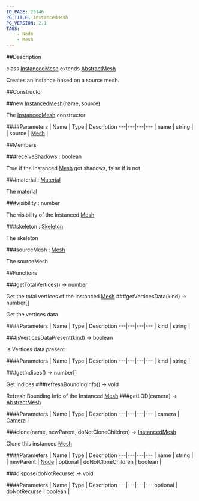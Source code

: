 ```yaml
---
ID_PAGE: 25146
PG_TITLE: InstancedMesh
PG_VERSION: 2.1
TAGS:
    - Node
    - Mesh
---
```

##Description

class [InstancedMesh](/classes/2.2-alpha/InstancedMesh) extends [AbstractMesh](/classes/2.2-alpha/AbstractMesh)

Creates an instance based on a source mesh.

##Constructor

##new [InstancedMesh](/classes/2.2-alpha/InstancedMesh)(name, source)

The [InstancedMesh](/classes/2.2-alpha/InstancedMesh) constructor

####Parameters
 | Name | Type | Description
---|---|---|---
 | name | string | 
 | source | [Mesh](/classes/2.2-alpha/Mesh) | 

##Members

###receiveShadows : boolean

True if the Instanced [Mesh](/classes/2.2-alpha/Mesh) got shadows, false if is not

###material : [Material](/classes/2.2-alpha/Material)

The material

###visibility : number

The visibility of the Instanced [Mesh](/classes/2.2-alpha/Mesh)

###skeleton : [Skeleton](/classes/2.2-alpha/Skeleton)

The skeleton

###sourceMesh : [Mesh](/classes/2.2-alpha/Mesh)

The sourceMesh

##Functions

###getTotalVertices() &rarr; number

Get the total vertices of the Instanced [Mesh](/classes/2.2-alpha/Mesh)
###getVerticesData(kind) &rarr; number[]

Get the vertices data

####Parameters
 | Name | Type | Description
---|---|---|---
 | kind | string | 

###isVerticesDataPresent(kind) &rarr; boolean

Is Vertices data present

####Parameters
 | Name | Type | Description
---|---|---|---
 | kind | string | 

###getIndices() &rarr; number[]

Get Indices
###refreshBoundingInfo() &rarr; void

Refresh Bounding Info of the Instanced [Mesh](/classes/2.2-alpha/Mesh)
###getLOD(camera) &rarr; [AbstractMesh](/classes/2.2-alpha/AbstractMesh)



####Parameters
 | Name | Type | Description
---|---|---|---
 | camera | [Camera](/classes/2.2-alpha/Camera) | 

###clone(name, newParent, doNotCloneChildren) &rarr; [InstancedMesh](/classes/2.2-alpha/InstancedMesh)

Clone this instanced [Mesh](/classes/2.2-alpha/Mesh)

####Parameters
 | Name | Type | Description
---|---|---|---
 | name | string | 
 | newParent | [Node](/classes/2.2-alpha/Node) | 
optional | doNotCloneChildren | boolean | 

###dispose(doNotRecurse) &rarr; void



####Parameters
 | Name | Type | Description
---|---|---|---
optional | doNotRecurse | boolean | 

